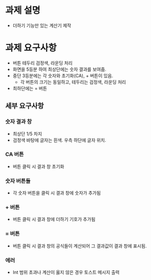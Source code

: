 # 과제 설명
- 더하기 기능만 있는 계산기 제작

# 과제 요구사항
- 버튼 테두리 검정색, 라운딩 처리
- 화면을 5등분 하여 최상단에는 숫자 결과를 보여줌.
- 중단 3등분에는 각 숫자와 초기화(CA), + 버튼이 있음.
    - 각 버튼의 크기는 동일하고, 테두리는 검정색, 라운딩 처리
- 최하단에는 = 버튼

## 세부 요구사항
### 숫자 결과 창
- 최상단 1/5 차지
- 검정색 바탕에 글자는 흰색. 우측 하단에 글자 위치.

### CA 버튼
- 버튼 클릭 시 결과 창 초기화

### 숫자 버튼들
- 각 숫자 버튼을 클릭 시 결과 창에 숫자가 추가됨

### + 버튼
- 버튼 클릭 시 결과 창에 더하기 기호가 추가됨

### = 버튼
- 버튼 클릭 시 결과 창의 공식들이 계산되어 그 결과값이 결과 창에 표시됨.

### 에러
- Int 범위 초과나 계산이 옳지 않은 경우 토스트 메시지 출력